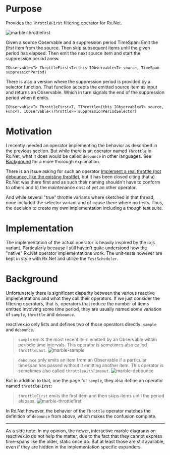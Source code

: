 # Purpose

Provides the `ThrottleFirst` filtering operator for Rx.Net.

![marble-throttlefirst](https://raw.githubusercontent.com/penenkel/Rx.ThrottleFirst/master/assets/throttleFirst.png)

Given a source Observable and a suppression period TimeSpan: Emit the _first_ item from the source. Then skip subsequent items until the given period has elapsed. Then emit the next source item and start the suppression period anew.
```
IObservable<T> ThrottleFirst<T>(this IObservable<T> source, TimeSpan suppressionPeriod)
```

There is also a version where the suppression period is provided by a selector function. That function accepts the emitted source item as input and returns an Observable. Which in turn signals the end of the suppression period when it emits.
```
IObservable<T> ThrottleFirst<T, TThrottle>(this IObservable<T> source, Func<T, IObservable<TThrottle>> suppressionPeriodSelector)
```

# Motivation

I recently needed an operator implementing the behavior as described in the previous section. But while there is an operator named `Throttle` in Rx.Net, what it does would be called `debounce` in other languages. See [Background](#Background) for a more thorough explanation.

There is an issue asking for such an operator [Implement a real throttle (not debounce, like the existing throttle)](https://github.com/dotnet/reactive/issues/395), but it has been closed citing that a) Rx.Net was there first and as such their naming shouldn't have to conform to others and b) the maintenance cost of yet an other operator.

And while several "true" throttle variants where sketched in that thread, none included the selector variant and of cause there where no tests. Thus, the decision to create my own implementation including a though test suite.

# Implementation

The implementation of the actual operator is heavily inspired by the rxjs variant. Particularly because I still haven't quite understood how the "native" Rx.Net operator implementations work.
The unit-tests however are kept in style with Rx.Net and utilize the `TestScheduler`.

# Background

Unfortunately there is significant disparity between the various reactive implementations and what they call their operators. If we just consider the filtering operators, that is,  operators that reduce the number of items emitted involving some time period, they are usually named some variation of `sample`, `throttle` and `debounce`.

reactivex.io only lists and defines two of those operators directly: `sample` and `debounce`.  

> `sample` emits the most recent item emitted by an Observable within periodic time intervals. This operator is sometimes also called `throttleLast`.
![marble-sample](https://raw.githubusercontent.com/penenkel/Rx.ThrottleFirst/master/assets/sample.png)

> `debounce` only emits an item from an Observable if a particular timespan has passed without it emitting another item. This operator is sometimes also called `throttleWithTimeout`.
![marble-debounce](https://raw.githubusercontent.com/penenkel/Rx.ThrottleFirst/master/assets/debounce.png)


But in addition to that, one the page for `sample`, they also define an operator named `throttleFirst`:

> `throttleFirst` emits the first item and then skips items until the period elapses.
![marble-throttlefirst](https://raw.githubusercontent.com/penenkel/Rx.ThrottleFirst/master/assets/throttleFirst.png)




In Rx.Net however, the behavior of the `Throttle` operator matches the definition of `debounce` from above, which makes the confusion complete.

---

As a side note: In my opinion, the newer, interactive marble diagrams on reactivex.io do not help the matter, due to the fact that they cannot express time-spans like the older, static once do. But at least those are still available, even if they are hidden in the implementation specific expanders.





